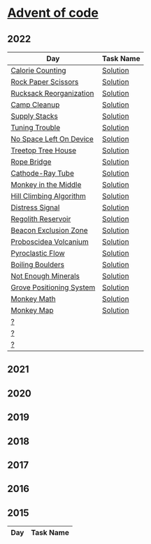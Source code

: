 # [Advent of code](https://adventofcode.com/)

## 2022

| Day | Task Name | 
| --- | --------- |
| [Calorie Counting](https://adventofcode.com/2022/day/1) | [Solution](https://github.com/unimator/AdventOfCode/tree/main/2022/day1) |
| [Rock Paper Scissors](https://adventofcode.com/2022/day/2) | [Solution](https://github.com/unimator/AdventOfCode/tree/main/2022/day2)    
| [Rucksack Reorganization](https://adventofcode.com/2022/day/3) | [Solution](https://github.com/unimator/AdventOfCode/tree/main/2022/day3)    
| [Camp Cleanup](https://adventofcode.com/2022/day/4) | [Solution](https://github.com/unimator/AdventOfCode/tree/main/2022/day4)    
| [Supply Stacks](https://adventofcode.com/2022/day/5) | [Solution](https://github.com/unimator/AdventOfCode/tree/main/2022/day5)    
| [Tuning Trouble](https://adventofcode.com/2022/day/6) | [Solution](https://github.com/unimator/AdventOfCode/tree/main/2022/day6)    
| [No Space Left On Device](https://adventofcode.com/2022/day/7) | [Solution](https://github.com/unimator/AdventOfCode/tree/main/2022/day7)    
| [Treetop Tree House](https://adventofcode.com/2022/day/8) | [Solution](https://github.com/unimator/AdventOfCode/tree/main/2022/day8)    
| [Rope Bridge](https://adventofcode.com/2022/day/9) | [Solution](https://github.com/unimator/AdventOfCode/tree/main/2022/day9)    
| [Cathode-Ray Tube](https://adventofcode.com/2022/day/10) | [Solution](https://github.com/unimator/AdventOfCode/tree/main/2022/day10)  
| [Monkey in the Middle](https://adventofcode.com/2022/day/11) | [Solution](https://github.com/unimator/AdventOfCode/tree/main/2022/day11)  
| [Hill Climbing Algorithm](https://adventofcode.com/2022/day/12) | [Solution](https://github.com/unimator/AdventOfCode/tree/main/2022/day12)  
| [Distress Signal](https://adventofcode.com/2022/day/13) | [Solution](https://github.com/unimator/AdventOfCode/tree/main/2022/day13)  
| [Regolith Reservoir](https://adventofcode.com/2022/day/14) | [Solution](https://github.com/unimator/AdventOfCode/tree/main/2022/day14)  
| [Beacon Exclusion Zone](https://adventofcode.com/2022/day/15) | [Solution](https://github.com/unimator/AdventOfCode/tree/main/2022/day15)  
| [Proboscidea Volcanium](https://adventofcode.com/2022/day/16) | [Solution](https://github.com/unimator/AdventOfCode/tree/main/2022/day16)  
| [Pyroclastic Flow](https://adventofcode.com/2022/day/17) | [Solution](https://github.com/unimator/AdventOfCode/tree/main/2022/day17)  
| [Boiling Boulders](https://adventofcode.com/2022/day/18) | [Solution](https://github.com/unimator/AdventOfCode/tree/main/2022/day18)  
| [Not Enough Minerals](https://adventofcode.com/2022/day/19) | [Solution](https://github.com/unimator/AdventOfCode/tree/main/2022/day19)  
| [Grove Positioning System](https://adventofcode.com/2022/day/20) | [Solution](https://github.com/unimator/AdventOfCode/tree/main/2022/day20)  
| [Monkey Math](https://adventofcode.com/2022/day/21) | [Solution](https://github.com/unimator/AdventOfCode/tree/main/2022/day21) |
| [Monkey Map](https://adventofcode.com/2022/day/22) | [Solution](https://github.com/unimator/AdventOfCode/tree/main/2022/day22)|
| [?](https://adventofcode.com/2022/day/23) |  |
| [?](https://adventofcode.com/2022/day/24) |  |
| [?](https://adventofcode.com/2022/day/25) |  |

## 2021

## 2020

## 2019

## 2018

## 2017

## 2016

## 2015

| Day | Task Name | 
| --- | --------- |